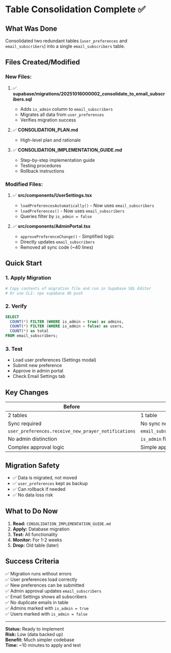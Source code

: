 # Table Consolidation Complete ✅

## What Was Done

Consolidated two redundant tables (`user_preferences` and `email_subscribers`) into a single `email_subscribers` table.

## Files Created/Modified

### New Files:
1. ✅ **supabase/migrations/20251016000002_consolidate_to_email_subscribers.sql**
   - Adds `is_admin` column to `email_subscribers`
   - Migrates all data from `user_preferences`
   - Verifies migration success

2. ✅ **CONSOLIDATION_PLAN.md**
   - High-level plan and rationale

3. ✅ **CONSOLIDATION_IMPLEMENTATION_GUIDE.md**
   - Step-by-step implementation guide
   - Testing procedures
   - Rollback instructions

### Modified Files:
1. ✅ **src/components/UserSettings.tsx**
   - `loadPreferencesAutomatically()` - Now uses `email_subscribers`
   - `loadPreferences()` - Now uses `email_subscribers`
   - Queries filter by `is_admin = false`

2. ✅ **src/components/AdminPortal.tsx**
   - `approvePreferenceChange()` - Simplified logic
   - Directly updates `email_subscribers`
   - Removed all sync code (~40 lines)

## Quick Start

### 1. Apply Migration
```bash
# Copy contents of migration file and run in Supabase SQL Editor
# Or use CLI: npx supabase db push
```

### 2. Verify
```sql
SELECT 
  COUNT(*) FILTER (WHERE is_admin = true) as admins,
  COUNT(*) FILTER (WHERE is_admin = false) as users,
  COUNT(*) as total
FROM email_subscribers;
```

### 3. Test
- Load user preferences (Settings modal)
- Submit new preference
- Approve in admin portal
- Check Email Settings tab

## Key Changes

| Before | After |
|--------|-------|
| 2 tables | 1 table |
| Sync required | No sync needed |
| `user_preferences.receive_new_prayer_notifications` | `email_subscribers.is_active` |
| No admin distinction | `is_admin` field |
| Complex approval logic | Simple approval logic |

## Migration Safety

- ✅ Data is migrated, not moved
- ✅ `user_preferences` kept as backup
- ✅ Can rollback if needed
- ✅ No data loss risk

## What to Do Now

1. **Read:** `CONSOLIDATION_IMPLEMENTATION_GUIDE.md`
2. **Apply:** Database migration
3. **Test:** All functionality
4. **Monitor:** For 1-2 weeks
5. **Drop:** Old table (later)

## Success Criteria

✅ Migration runs without errors  
✅ User preferences load correctly  
✅ New preferences can be submitted  
✅ Admin approval updates `email_subscribers`  
✅ Email Settings shows all subscribers  
✅ No duplicate emails in table  
✅ Admins marked with `is_admin = true`  
✅ Users marked with `is_admin = false`  

---

**Status:** Ready to implement  
**Risk:** Low (data backed up)  
**Benefit:** Much simpler codebase  
**Time:** ~10 minutes to apply and test  
